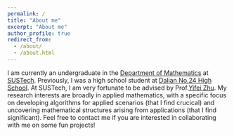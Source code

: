 ```yaml
---
permalink: /
title: "About me"
excerpt: "About me"
author_profile: true
redirect_from: 
  - /about/
  - /about.html
---
```


I am currently an undergraduate in the [Department of Mathematics](https://math.sustech.edu.cn/) at [SUSTech](https://www.sustech.edu.cn/en/). Previously, I was a high school student at [Dalian No.24 High School](https://www.dlhs24.com.cn/). At SUSTech, I am very fortunate to be advised by Prof.[Yifei Zhu](https://yifeizhu.github.io/). My research interests are broadly in applied mathematics, with a specific focus on developing algorithms for applied scenarios (that I find crucical) and uncovering mathematical structures arising from applications (that I find significant). Feel free to contact me if you are interested in collaborating with me on some fun projects!
